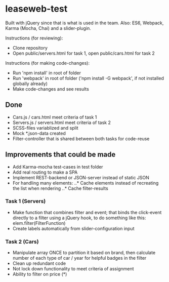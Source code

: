 # leaseweb-test

Built with jQuery since that is what is used in the team. Also: ES6, Webpack, Karma (Mocha, Chai) and a slider-plugin.

Instructions (for reviewing):
* Clone repository
* Open public/servers.html for task 1, open public/cars.html for task 2

Instructions (for making code-changes):
* Run 'npm install' in root of folder
* Run 'webpack' in root of folder ('npm install -G webpack', if not installed globally already)
* Make code-changes and see results

## Done
* Cars.js / cars.html meet criteria of task 1
* Servers.js / servers.html meet criteria of task 2
* SCSS-files variablized and split
* Mock *.json-data created
* Filter-controller that is shared between both tasks for code-reuse

## Improvements that could be made
* Add Karma-mocha test-cases in test folder
* Add real routing to make a SPA
* Implement REST-backend or JSON-server instead of static JSON
* For handling many elements:
..* Cache elements instead of recreating the list when rendering
..* Cache filter-results

### Task 1 (Servers)
* Make function that combines filter and event; that binds the click-event directly to a filter using a jQuery hook, to do something like this: elem.filter(FilterFunction)
* Create labels automatically from slider-configuration input

### Task 2 (Cars)
* Manipulate array ONCE to partition it based on brand, then calculate number of each type of car / year for helpful badges in the filter
* Clean up redundant code
* Not lock down functionality to meet criteria of assignment
* Ability to filter on price (*)
